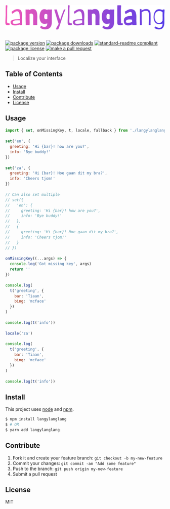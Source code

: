 
<div align="center">
  <img src="header.svg" alt="langylanglang" />
</div>
<br>


[![package version](https://img.shields.io/npm/v/langylanglang.svg?style=flat-square)](https://npmjs.org/package/langylanglang)
[![package downloads](https://img.shields.io/npm/dm/langylanglang.svg?style=flat-square)](https://npmjs.org/package/langylanglang)
[![standard-readme compliant](https://img.shields.io/badge/readme%20style-standard-brightgreen.svg?style=flat-square)](https://github.com/RichardLitt/standard-readme)
[![package license](https://img.shields.io/npm/l/langylanglang.svg?style=flat-square)](https://npmjs.org/package/langylanglang)
[![make a pull request](https://img.shields.io/badge/PRs-welcome-brightgreen.svg?style=flat-square)](http://makeapullrequest.com)

> Localize your interface

## Table of Contents

- [Usage](#usage)
- [Install](#install)
- [Contribute](#contribute)
- [License](#license)

## Usage

```js
import { set, onMissingKey, t, locale, fallback } from './langylanglang'

set('en', {
  greeting: 'Hi {bar}! how are you?',
  info: 'Bye buddy!'
})

set('za', {
  greeting: 'Hi {bar}! Hoe gaan dit my bra?',
  info: 'Cheers tjom!'
})

// Can also set multiple
// set({
//   'en': {
//     greeting: 'Hi {bar}! how are you?',
//     info: 'Bye buddy!'
//   },
//   {
//     greeting: 'Hi {bar}! Hoe gaan dit my bra?',
//     info: 'Cheers tjom!'
//   }
// })

onMissingKey((...args) => {
  console.log('Got missing key', args)
  return ''
})

console.log(
  t('greeting', {
    bar: 'Tiaan',
    bing: 'mcface'
  })
)

console.log(t('info'))

locale('za')

console.log(
  t('greeting', {
    bar: 'Tiaan',
    bing: 'mcface'
  })
)

console.log(t('info'))
```


## Install

This project uses [node](https://nodejs.org) and [npm](https://www.npmjs.com).

```sh
$ npm install langylanglang
$ # OR
$ yarn add langylanglang
```


## Contribute

1. Fork it and create your feature branch: `git checkout -b my-new-feature`
2. Commit your changes: `git commit -am "Add some feature"`
3. Push to the branch: `git push origin my-new-feature`
4. Submit a pull request

## License

MIT
